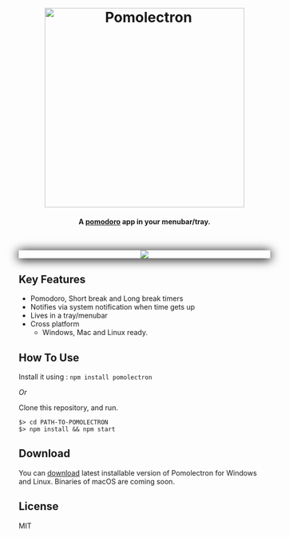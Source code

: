 <h1 align="center">
  <br>
  <a href="https://github.com/amitmerchant1990/pomolectron"><img src="https://raw.githubusercontent.com/amitmerchant1990/pomolectron/master/res/pomolectron-transparent.png" alt="Pomolectron" width="400"></a>
  <br>
</h1>

<h4 align="center">A <a href="https://en.wikipedia.org/wiki/Pomodoro_Technique" target="_blank">pomodoro</a> app in your menubar/tray.</h4>

<br>

<p align="center" style="box-shadow: #000 0px 2px 20px 1px">
  <img src="https://raw.githubusercontent.com/amitmerchant1990/pomolectron/master/res/pomodoro.PNG"/>
</p>

## Key Features

* Pomodoro, Short break and Long break timers
* Notifies via system notification when time gets up
* Lives in a tray/menubar
* Cross platform
  - Windows, Mac and Linux ready.

## How To Use

Install it using : `npm install pomolectron`

*Or*

Clone this repository, and run.

```
$> cd PATH-TO-POMOLECTRON
$> npm install && npm start
```

## Download

You can [download](https://github.com/amitmerchant1990/pomolectron/releases/tag/v1.0.0) latest installable version of Pomolectron for Windows and Linux. Binaries of macOS are coming soon.

## License

MIT
